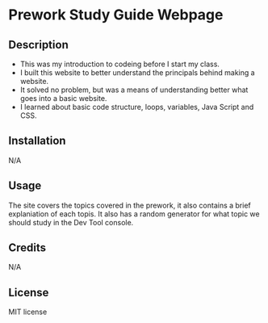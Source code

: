 # Prework Study Guide Webpage

## Description

- This was my introduction to codeing before I start my class.
- I built this website to better understand the principals behind making a website.
- It solved no problem, but was a means of understanding better what goes into a basic website.
- I learned about basic code structure, loops, variables, Java Script and CSS.

## Installation

N/A

## Usage

The site covers the topics covered in the prework, it also contains a brief explaniation of each topis. It also has a random generator for what topic we should study in the Dev Tool console.

## Credits

N/A

## License

MIT license